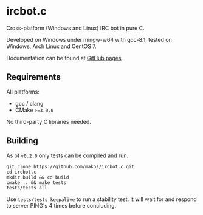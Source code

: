 # ircbot.c

Cross-platform (Windows and Linux) IRC bot in pure C.

Developed on Windows under mingw-w64 with gcc-8.1, tested on Windows, Arch Linux and CentOS 7.

Documentation can be found at [GitHub pages](https://makos.github.io/ircbot.c/index.html).

## Requirements

All platforms:
* gcc / clang
* CMake `>=3.0.0`

No third-party C libraries needed.

## Building

As of `v0.2.0` only tests can be compiled and run.

````shell
git clone https://github.com/makos/ircbot.c.git
cd ircbot.c
mkdir build && cd build
cmake .. && make tests
tests/tests all
````

Use `tests/tests keepalive` to run a stability test. It will wait for and respond to server PING's 4 times before concluding.
